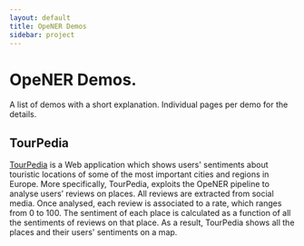 ```yaml
---
layout: default
title: OpeNER Demos
sidebar: project
---
```


# OpeNER Demos.

A list of demos with a short explanation. Individual pages per demo for the
details.

## TourPedia
			
<a href="http://tour-pedia.org/gui/demo">TourPedia</a> is a Web application 
which shows users' sentiments about touristic locations of some of the most 
important cities and regions in Europe.  More specifically, TourPedia, exploits the OpeNER pipeline to analyse users’ reviews on places. All reviews are extracted from social media. 
Once analysed, each review is associated to a rate, which ranges from 0 to 100. 
The sentiment of each place is calculated as a function of all the sentiments of reviews on that place. 
As a result, TourPedia shows all the places and their users' sentiments on a map. 
			
